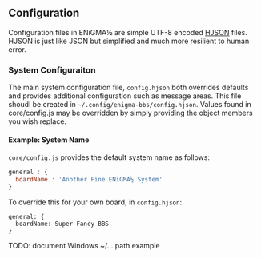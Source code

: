 ## Configuration
Configuration files in ENiGMA½ are simple UTF-8 encoded [HJSON](http://hjson.org/) files. HJSON is just like JSON but simplified and much more resilient to human error.

### System Configuraiton
The main system configuration file, `config.hjson` both overrides defaults and provides additional configuration such as message areas. This file shoudl be created in `~/.config/enigma-bbs/config.hjson`. Values found in core/config.js may be overridden by simply providing the object members you wish replace.

#### Example: System Name
`core/config.js` provides the default system name as follows:
```javascript
general : {
  boardName : 'Another Fine ENiGMA½ System'
}
```

To override this for your own board, in `config.hjson`:
```hjson
general: {
  boardName: Super Fancy BBS
}
```

TODO: document Windows ~/... path example